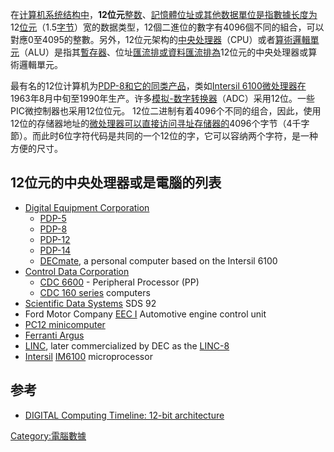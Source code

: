 在[计算机系统结构中](../Page/计算机系统结构.md "wikilink")，**12位元**[整数](../Page/整数.md "wikilink")、[記憶體位址或其他](../Page/記憶體位址.md "wikilink")[数据單位是指數據长度为](https://zh.wikipedia.org/wiki/数据 "wikilink")12[位元](../Page/位元.md "wikilink")（1.5[字节](../Page/字节.md "wikilink")）宽的数据类型，12個二進位的數字有4096個不同的組合，可以對應0至4095的整數。另外，12位元架构的[中央处理器](../Page/中央处理器.md "wikilink")（CPU）或者[算術邏輯單元](https://zh.wikipedia.org/wiki/算術邏輯單元 "wikilink")（ALU）是指其[暫存器](https://zh.wikipedia.org/wiki/暫存器 "wikilink")、位址[匯流排或資料](https://zh.wikipedia.org/wiki/匯流排 "wikilink")[匯流排為](https://zh.wikipedia.org/wiki/匯流排 "wikilink")12位元的中央处理器或算術邏輯單元。

最有名的12位计算机为[PDP-8和它的同类产品](https://zh.wikipedia.org/wiki/PDP-8 "wikilink")，类如[Intersil
6100微处理器在](https://zh.wikipedia.org/wiki/Intersil_6100 "wikilink")1963年8月中旬至1990年生产。许多[模拟-数字转换器](https://zh.wikipedia.org/wiki/模拟-数字转换器 "wikilink")（ADC）采用12位。一些PIC微控制器也采用12位位元。
12位二进制有着4096个不同的组合，因此，使用12位的存储器地址的[微处理器可以直接访问](../Page/微处理器.md "wikilink")[寻址存储器的](https://zh.wikipedia.org/wiki/寻址存储器 "wikilink")4096个字节（4千字節）。而此时6位字符代码是共同的一个12位的字，它可以容纳两个字符，是一种方便的尺寸。

## 12位元的中央处理器或是電腦的列表

  - [Digital Equipment
    Corporation](https://zh.wikipedia.org/wiki/Digital_Equipment_Corporation "wikilink")
      - [PDP-5](https://zh.wikipedia.org/wiki/Programmed_Data_Processor "wikilink")
      - [PDP-8](https://zh.wikipedia.org/wiki/PDP-8 "wikilink")
      - [PDP-12](https://zh.wikipedia.org/wiki/Programmed_Data_Processor "wikilink")
      - [PDP-14](https://zh.wikipedia.org/wiki/Programmed_Data_Processor "wikilink")
      - [DECmate](https://zh.wikipedia.org/wiki/DECmate "wikilink"), a
        personal computer based on the Intersil 6100
  - [Control Data
    Corporation](https://zh.wikipedia.org/wiki/Control_Data_Corporation "wikilink")
      - [CDC 6600](https://zh.wikipedia.org/wiki/CDC_6600 "wikilink") -
        Peripheral Processor (PP)
      - [CDC 160
        series](https://zh.wikipedia.org/wiki/CDC_160_series "wikilink")
        computers
  - [Scientific Data
    Systems](https://zh.wikipedia.org/wiki/Scientific_Data_Systems "wikilink")
    SDS 92
  - Ford Motor Company [EEC
    I](https://zh.wikipedia.org/wiki/Ford_EEC#EEC_I_and_II "wikilink")
    Automotive engine control unit
  - [PC12
    minicomputer](https://zh.wikipedia.org/wiki/PC12_minicomputer "wikilink")
  - [Ferranti
    Argus](https://zh.wikipedia.org/wiki/Ferranti_Argus "wikilink")
  - [LINC](https://zh.wikipedia.org/wiki/LINC "wikilink"), later
    commercialized by DEC as the
    [LINC-8](https://zh.wikipedia.org/wiki/LINC-8 "wikilink")
  - [Intersil](https://zh.wikipedia.org/wiki/Intersil "wikilink")
    [IM6100](https://zh.wikipedia.org/wiki/Intersil_6100 "wikilink")
    microprocessor

## 参考

  - [DIGITAL Computing Timeline: 12-bit
    architecture](http://research.microsoft.com/Users/gbell/Digital/timeline/12-bit.htm)

[Category:電腦數據](https://zh.wikipedia.org/wiki/Category:電腦數據 "wikilink")